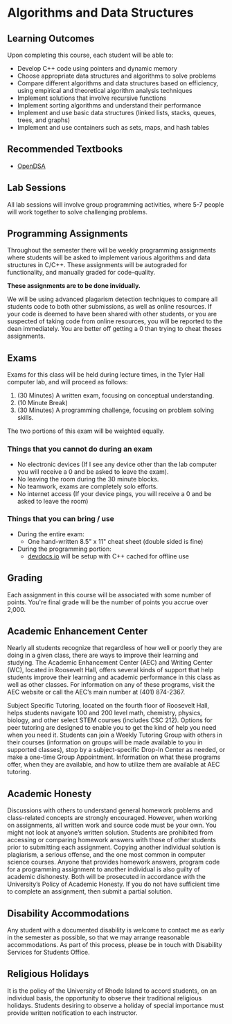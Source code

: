 # Algorithms and Data Structures

## Learning Outcomes

Upon completing this course, each student will be able to:

- Develop C++ code using pointers and dynamic memory
- Choose appropriate data structures and algorithms to solve problems
- Compare different algorithms and data structures based on efficiency, using empirical and theoretical algorithm analysis techniques
- Implement solutions that involve recursive functions
- Implement sorting algorithms and understand their performance
- Implement and use basic data structures (linked lists, stacks, queues, trees, and graphs)
- Implement and use containers such as sets, maps, and hash tables

## Recommended Textbooks

- [OpenDSA](https://opendsa-server.cs.vt.edu/ODSA/Books/Everything/html/index.html)

## Lab Sessions

All lab sessions will involve group programming activities, where 5-7 people will work together to solve challenging problems. 

## Programming Assignments

Throughout the semester there will be weekly programming assignments where students will be asked to implement various algorithms and data structures in C/C++.
These assignments will be autograded for functionality, and manually graded for code-quality.

**These assignments are to be done invidually.**

We will be using advanced plagarism detection techniques to compare all students code to both other submissions, as well as online resources.
If your code is deemed to have been shared with other students, or you are suspected of taking code from online resources, you will be reported to the dean immediately.
You are better off getting a 0 than trying to cheat theses assignments.

## Exams

Exams for this class will be held during lecture times, in the Tyler Hall computer lab, and will proceed as follows:

1. (30 Minutes) A written exam, focusing on conceptual understanding.
2. (10 Minute Break)
3. (30 Minutes) A programming challenge, focusing on problem solving skills.

The two portions of this exam will be weighted equally.

### Things that you cannot do during an exam

- No electronic devices (If I see any device other than the lab computer you will receive a 0 and be asked to leave the exam).
- No leaving the room during the 30 minute blocks.
- No teamwork, exams are completely solo efforts.
- No internet access (If your device pings, you will receive a 0 and be asked to leave the room)

### Things that you can bring / use

- During the entire exam:
  - One hand-written 8.5" x 11" cheat sheet (double sided is fine)
- During the programming portion:
  - [devdocs.io](devdocs.io) will be setup with C++ cached for offline use

## Grading

Each assignment in this course will be associated with some number of points.
You're final grade will be the number of points you accrue over 2,000.

## Academic Enhancement Center

Nearly all students recognize that regardless of how well or poorly they are doing in a given class, there are ways to improve their learning and studying. The Academic Enhancement Center (AEC) and Writing Center (WC), located in Roosevelt Hall, offers several kinds of support that help students improve their learning and academic performance in this class as well as other classes. For information on any of these programs, visit the AEC website or call the AEC’s main number at (401) 874-2367.

Subject Specific Tutoring, located on the fourth floor of Roosevelt Hall, helps students navigate 100 and 200 level math, chemistry, physics, biology, and other select STEM courses (includes CSC 212). Options for peer tutoring are designed to enable you to get the kind of help you need when you need it. Students can join a Weekly Tutoring Group with others in their courses (information on groups will be made available to you in supported classes), stop by a subject-specific Drop-In Center as needed, or make a one-time Group Appointment. Information on what these programs offer, when they are available, and how to utilize them are available at AEC tutoring.

## Academic Honesty

Discussions with others to understand general homework problems and class-related concepts are strongly encouraged. However, when working on assignments, all written work and source code must be your own. You might not look at anyone’s written solution. Students are prohibited from accessing or comparing homework answers with those of other students prior to submitting each assignment. Copying another individual solution is plagiarism, a serious offense, and the one most common in computer science courses. Anyone that provides homework answers, program code for a programming assignment to another individual is also guilty of academic dishonesty. Both will be prosecuted in accordance with the University’s Policy of Academic Honesty. If you do not have sufficient time to complete an assignment, then submit a partial solution.

## Disability Accommodations

Any student with a documented disability is welcome to contact me as early in the semester as possible, so that we may arrange reasonable accommodations. As part of this process, please be in touch with Disability Services for Students Office.

## Religious Holidays

It is the policy of the University of Rhode Island to accord students, on an individual basis, the opportunity to observe their traditional religious holidays. Students desiring to observe a holiday of special importance must provide written notification to each instructor.